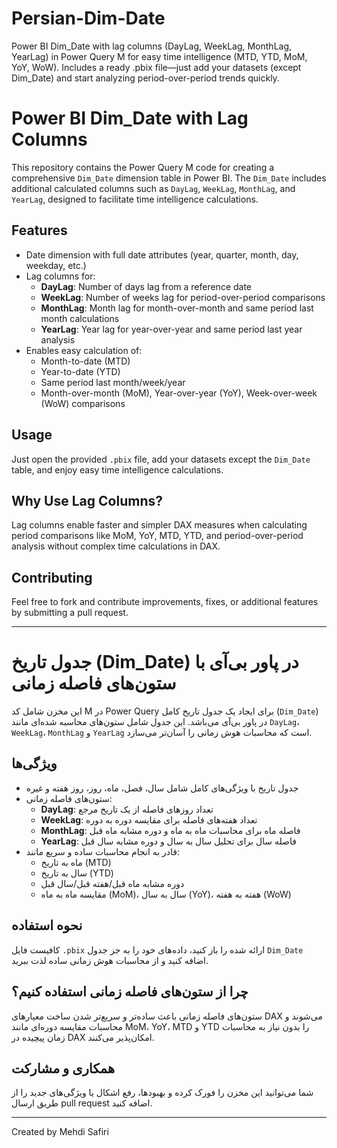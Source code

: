 # Persian-Dim-Date
Power BI Dim_Date with lag columns (DayLag, WeekLag, MonthLag, YearLag) in Power Query M for easy time intelligence (MTD, YTD, MoM, YoY, WoW). Includes a ready .pbix file—just add your datasets (except Dim_Date) and start analyzing period-over-period trends quickly.

# Power BI Dim_Date with Lag Columns

This repository contains the Power Query M code for creating a comprehensive `Dim_Date` dimension table in Power BI. The `Dim_Date` includes additional calculated columns such as `DayLag`, `WeekLag`, `MonthLag`, and `YearLag`, designed to facilitate time intelligence calculations.

## Features

- Date dimension with full date attributes (year, quarter, month, day, weekday, etc.)
- Lag columns for:
  - **DayLag**: Number of days lag from a reference date
  - **WeekLag**: Number of weeks lag for period-over-period comparisons
  - **MonthLag**: Month lag for month-over-month and same period last month calculations
  - **YearLag**: Year lag for year-over-year and same period last year analysis
- Enables easy calculation of:
  - Month-to-date (MTD)
  - Year-to-date (YTD)
  - Same period last month/week/year
  - Month-over-month (MoM), Year-over-year (YoY), Week-over-week (WoW) comparisons

## Usage

Just open the provided `.pbix` file, add your datasets except the `Dim_Date` table, and enjoy easy time intelligence calculations.

## Why Use Lag Columns?

Lag columns enable faster and simpler DAX measures when calculating period comparisons like MoM, YoY, MTD, YTD, and period-over-period analysis without complex time calculations in DAX.

## Contributing

Feel free to fork and contribute improvements, fixes, or additional features by submitting a pull request.



---

# جدول تاریخ (Dim_Date) در پاور بی‌آی با ستون‌های فاصله زمانی

این مخزن شامل کد M در Power Query برای ایجاد یک جدول تاریخ کامل (`Dim_Date`) در پاور بی‌آی می‌باشد. این جدول شامل ستون‌های محاسبه شده‌ای مانند `DayLag`، `WeekLag`، `MonthLag` و `YearLag` است که محاسبات هوش زمانی را آسان‌تر می‌سازد.

## ویژگی‌ها

- جدول تاریخ با ویژگی‌های کامل شامل سال، فصل، ماه، روز، روز هفته و غیره  
- ستون‌های فاصله زمانی:
  - **DayLag**: تعداد روزهای فاصله از یک تاریخ مرجع  
  - **WeekLag**: تعداد هفته‌های فاصله برای مقایسه دوره به دوره  
  - **MonthLag**: فاصله ماه برای محاسبات ماه به ماه و دوره مشابه ماه قبل  
  - **YearLag**: فاصله سال برای تحلیل سال به سال و دوره مشابه سال قبل  
- قادر به انجام محاسبات ساده و سریع مانند:
  - ماه به تاریخ (MTD)  
  - سال به تاریخ (YTD)  
  - دوره مشابه ماه قبل/هفته قبل/سال قبل  
  - مقایسه ماه به ماه (MoM)، سال به سال (YoY)، هفته به هفته (WoW)

## نحوه استفاده

کافیست فایل `.pbix` ارائه شده را باز کنید، داده‌های خود را به جز جدول `Dim_Date` اضافه کنید و از محاسبات هوش زمانی ساده لذت ببرید.

## چرا از ستون‌های فاصله زمانی استفاده کنیم؟

ستون‌های فاصله زمانی باعث ساده‌تر و سریع‌تر شدن ساخت معیارهای DAX می‌شوند و محاسبات مقایسه دوره‌ای مانند MoM، YoY، MTD و YTD را بدون نیاز به محاسبات زمان پیچیده در DAX امکان‌پذیر می‌کنند.

## همکاری و مشارکت

شما می‌توانید این مخزن را فورک کرده و بهبودها، رفع اشکال یا ویژگی‌های جدید را از طریق ارسال pull request اضافه کنید.



---

Created by Mehdi Safiri
